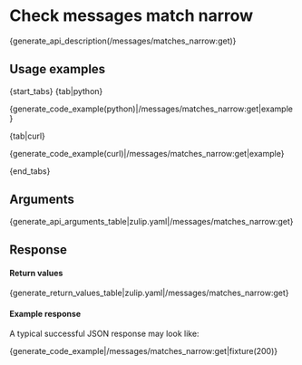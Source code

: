 # Check messages match narrow

{generate_api_description(/messages/matches_narrow:get)}

## Usage examples

{start_tabs}
{tab|python}

{generate_code_example(python)|/messages/matches_narrow:get|example}

{tab|curl}

{generate_code_example(curl)|/messages/matches_narrow:get|example}

{end_tabs}

## Arguments

{generate_api_arguments_table|zulip.yaml|/messages/matches_narrow:get}

## Response

#### Return values

{generate_return_values_table|zulip.yaml|/messages/matches_narrow:get}

#### Example response

A typical successful JSON response may look like:

{generate_code_example|/messages/matches_narrow:get|fixture(200)}
